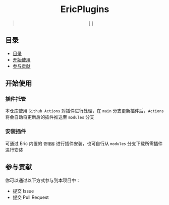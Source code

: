 <div align="center">

# EricPlugins

> [ ]

</div>

## 目录
  * [目录](#目录)
  * [开始使用](#开始使用)
  * [参与贡献](#参与贡献)

## 开始使用

### 插件托管

本仓库使用 `Github Actions` 对插件进行处理，在 `main` 分支更新插件后，`Actions` 将会自动将更新后的插件推送至 `modules` 分支

### 安装插件

可通过 Eric 内置的 `管理器` 进行插件安装，也可自行从 `modules` 分支下载所需插件进行安装

## 参与贡献

你可以通过以下方式参与到本项目中：

  * 提交 Issue
  * 提交 Pull Request
